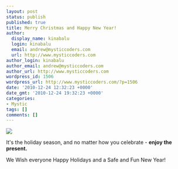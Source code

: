 ```yaml
---
layout: post
status: publish
published: true
title: Merry Christmas and Happy New Year!
author:
  display_name: kinabalu
  login: kinabalu
  email: andrew@mysticcoders.com
  url: http://www.mysticcoders.com
author_login: kinabalu
author_email: andrew@mysticcoders.com
author_url: http://www.mysticcoders.com
wordpress_id: 1506
wordpress_url: http://www.mysticcoders.com/?p=1506
date: '2010-12-24 12:32:23 +0000'
date_gmt: '2010-12-24 19:32:23 +0000'
categories:
- Mystic
tags: []
comments: []
---
```

<img src="http://www.mysticcoders.com/wp-content/uploads/2010/12/IMG_3744.jpg" border="0" />

It's the holiday season, and no matter how you celebrate - <strong>enjoy the present.</strong>

We Wish everyone Happy Holidays and a Safe and Fun New Year!

